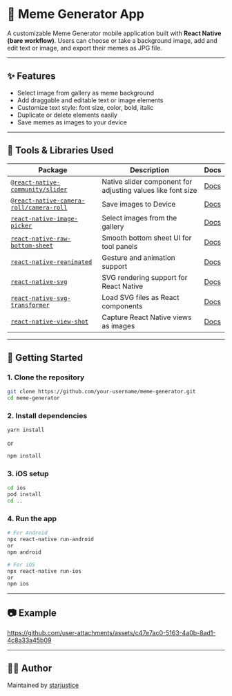 # 📸 Meme Generator App

A customizable Meme Generator mobile application built with **React Native (bare workflow)**. Users can choose or take a background image, add and edit text or image, and export their memes as JPG file.

---

## ✨ Features

- Select image from gallery as meme background
- Add draggable and editable text or image elements
- Customize text style: font size, color, bold, italic
- Duplicate or delete elements easily
- Save memes as images to your device

---

## 💠 Tools & Libraries Used

| Package                                                                                                       | Description                                                 | Docs                                                                           |
| ------------------------------------------------------------------------------------------------------------- | ----------------------------------------------------------- | ------------------------------------------------------------------------------ |
| [`@react-native-community/slider`](https://github.com/callstack/react-native-slider)                          | Native slider component for adjusting values like font size | [Docs](https://github.com/callstack/react-native-slider)                       |
| [`@react-native-camera-roll/camera-roll`](https://github.com/react-native-cameraroll/react-native-cameraroll) | Save images to Device                                       | [Docs](https://react-native-cameraroll.github.io/react-native-cameraroll/)     |
| [`react-native-image-picker`](https://github.com/react-native-image-picker/react-native-image-picker)         | Select images from the gallery                              | [Docs](https://github.com/react-native-image-picker/react-native-image-picker) |
| [`react-native-raw-bottom-sheet`](https://github.com/nysamnang/react-native-raw-bottom-sheet)                 | Smooth bottom sheet UI for tool panels                      | [Docs](https://github.com/nysamnang/react-native-raw-bottom-sheet)             |
| [`react-native-reanimated`](https://docs.swmansion.com/react-native-reanimated/)                              | Gesture and animation support                               | [Docs](https://docs.swmansion.com/react-native-reanimated/)                    |
| [`react-native-svg`](https://github.com/software-mansion/react-native-svg)                                    | SVG rendering support for React Native                      | [Docs](https://github.com/software-mansion/react-native-svg)                   |
| [`react-native-svg-transformer`](https://github.com/kristerkari/react-native-svg-transformer)                 | Load SVG files as React components                          | [Docs](https://github.com/kristerkari/react-native-svg-transformer)            |
| [`react-native-view-shot`](https://github.com/gre/react-native-view-shot)                                     | Capture React Native views as images                        | [Docs](https://github.com/gre/react-native-view-shot)                          |

---

## 🚀 Getting Started

### 1. Clone the repository

```bash
git clone https://github.com/your-username/meme-generator.git
cd meme-generator
```

### 2. Install dependencies

```bash
yarn install
```

or

```bash
npm install
```

### 3. iOS setup

```bash
cd ios
pod install
cd ..
```

### 4. Run the app

```bash
# For Android
npx react-native run-android
or
npm android

# For iOS
npx react-native run-ios
or
npm ios
```

---

## 📷 Example



https://github.com/user-attachments/assets/c47e7ac0-5163-4a0b-8ad1-4c8a33a45b09



---

## 🧑‍💻 Author

Maintained by [starjustice](https://github.com/starjustice)

